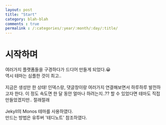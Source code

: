 ```yaml
---
layout: post
title: "Start"
category: blah-blah
comments : true
permalink : /:categories/:year/:month/:day/:title/
---
```


# 시작하며

여러가지 플랫폼들을 구경하다가 드디어 만들게 되었다.😀<br/>
역시 테마는 심플한 것이 최고..
<br/>
<br/>
지금은 생성만 한 상태! 인덱스랑, 댓글창이랑 여러가지 연결해보면서 하루하루 발전하고자 한다.
이 정도 속도면 한 달 동안 얼마나 하려는지..?? 
할 수 있었다면 테마도 직접 만들었겠지만.. 절래절래
<br/>
<br/>
Jekyll의 Monos 테마를 사용하였다. <br/>
만드는 방법은 유투버 '테디노트' 참조하였다.
